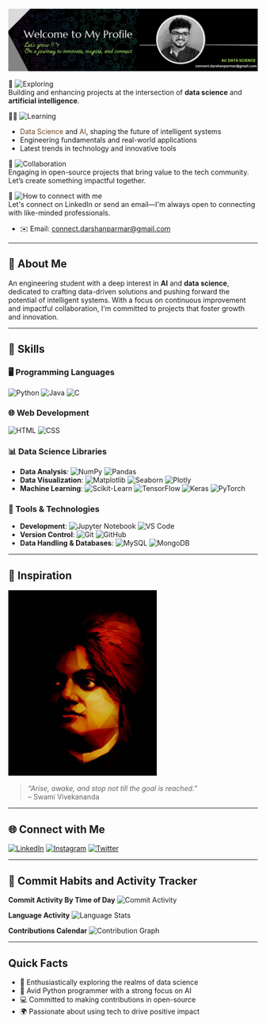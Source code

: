 
![Welcome Thumbnail](https://github.com/ParmarDarshan29/ParmarDarshan29/blob/main/Brown%20Paper%20Motivation%20Quote%20Linked%20in%20Banner%20(1).png)

🧭 ![Exploring](https://img.shields.io/badge/-Currently%20Exploring-6B4226?style=flat-square)  
Building and enhancing projects at the intersection of **data science** and **artificial intelligence**.

✍🏻 ![Learning](https://img.shields.io/badge/-Learning-8B5E3C?style=flat-square)  
- <span style="color:#6B4226">Data Science</span> and <span style="color:#6B4226">AI</span>, shaping the future of intelligent systems  
- Engineering fundamentals and real-world applications  
- Latest trends in technology and innovative tools

🤝 ![Collaboration](https://img.shields.io/badge/-Open%20to%20Collaboration-97A97C?style=flat-square)  
Engaging in open-source projects that bring value to the tech community. Let’s create something impactful together.

🔗 ![How to connect with me](https://img.shields.io/badge/-How%20to%20connect%20with%20me-4B5320?style=flat-square)  
Let's connect on LinkedIn or send an email—I'm always open to connecting with like-minded professionals.
- ✉️ Email: connect.darshanparmar@gmail.com

---

## 💫 About Me  
An engineering student with a deep interest in **AI** and **data science**, dedicated to crafting data-driven solutions and pushing forward the potential of intelligent systems. With a focus on continuous improvement and impactful collaboration, I'm committed to projects that foster growth and innovation.

---

## 🚀 Skills 
### 🖥️ Programming Languages
  ![Python](https://img.shields.io/badge/-Python-3776AB?logo=python&logoColor=white&style=flat-square) 
  ![Java](https://img.shields.io/badge/-Java-007396?logo=java&logoColor=white&style=flat-square) 
  ![C](https://img.shields.io/badge/-C-A8B9CC?logo=c&logoColor=black&style=flat-square)

### 🌐 Web Development
  ![HTML](https://img.shields.io/badge/-HTML-E34F26?logo=html5&logoColor=white&style=flat-square) 
  ![CSS](https://img.shields.io/badge/-CSS-1572B6?logo=css3&logoColor=white&style=flat-square)

### 📊 Data Science Libraries
- **Data Analysis**:
  ![NumPy](https://img.shields.io/badge/-NumPy-013243?logo=numpy&logoColor=white&style=flat-square)
  ![Pandas](https://img.shields.io/badge/-Pandas-150458?logo=pandas&logoColor=white&style=flat-square)
- **Data Visualization**:
  ![Matplotlib](https://img.shields.io/badge/-Matplotlib-3776AB?style=flat-square)
  ![Seaborn](https://img.shields.io/badge/-Seaborn-3776AB?style=flat-square)
  ![Plotly](https://img.shields.io/badge/-Plotly-3F4F75?logo=plotly&logoColor=white&style=flat-square)
- **Machine Learning**:
  ![Scikit-Learn](https://img.shields.io/badge/-Scikit%20Learn-F7931E?logo=scikit-learn&logoColor=white&style=flat-square)
  ![TensorFlow](https://img.shields.io/badge/-TensorFlow-FF6F00?logo=tensorflow&logoColor=white&style=flat-square)
  ![Keras](https://img.shields.io/badge/-Keras-D00000?logo=keras&logoColor=white&style=flat-square)
  ![PyTorch](https://img.shields.io/badge/-PyTorch-EE4C2C?logo=pytorch&logoColor=white&style=flat-square)

### 🧠 Tools & Technologies
- **Development**:
  ![Jupyter Notebook](https://img.shields.io/badge/-Jupyter-F37626?logo=jupyter&logoColor=white&style=flat-square)
  ![VS Code](https://img.shields.io/badge/-VS%20Code-007ACC?logo=visual-studio-code&logoColor=white&style=flat-square)
- **Version Control**:
  ![Git](https://img.shields.io/badge/-Git-F05032?logo=git&logoColor=white&style=flat-square) 
 ![GitHub](https://img.shields.io/badge/-GitHub-181717?logo=github&logoColor=white&style=flat-square)
- **Data Handling & Databases**:
  ![MySQL](https://img.shields.io/badge/-MySQL-4479A1?logo=mysql&logoColor=white&style=flat-square)
  ![MongoDB](https://img.shields.io/badge/-MongoDB-47A248?logo=mongodb&logoColor=white&style=flat-square)

---

## 🌠 Inspiration

<img src="https://github.com/ParmarDarshan29/ParmarDarshan29/blob/main/Vivekananda%20Painting.jpg?raw=true" alt="Swami Vivekananda" width="300" />  

> *“Arise, awake, and stop not till the goal is reached.”*  
> – Swami Vivekananda
---
## 🌐 Connect with Me

[![LinkedIn](https://img.shields.io/badge/-LinkedIn-0A66C2?logo=linkedin&logoColor=white&style=flat-square)](https://www.linkedin.com/in/darshan-parmar-29dec2003) 
[![Instagram](https://img.shields.io/badge/-Instagram-E4405F?logo=instagram&logoColor=white&style=flat-square)](https://www.instagram.com/darshanparmar_29/) 
[![Twitter](https://img.shields.io/badge/-Twitter-1DA1F2?logo=twitter&logoColor=white&style=flat-square)](https://x.com/Darshanparmar29)

---
## 📅 Commit Habits and Activity Tracker

**Commit Activity By Time of Day**
![Commit Activity](https://github.com/anuraghazra/github-readme-stats)

**Language Activity**
![Language Stats](https://github-readme-stats.vercel.app/api/top-langs/?username=ParmarDarshan29&layout=compact&theme=dark)

**Contributions Calendar**
![Contribution Graph](https://github-readme-activity-graph.cyclic.app/graph?username=ParmarDarshan29&theme=react-dark)

---
## Quick Facts

- 🌊 Enthusiastically exploring the realms of data science  
- 🐍 Avid Python programmer with a strong focus on AI  
- 💻 Committed to making contributions in open-source  
- 🌍 Passionate about using tech to drive positive impact
